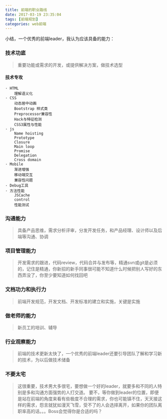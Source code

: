 ```yaml
---
title: 前端的职业路线
date: 2017-03-19 23:35:04
tags: [前端规划]
categories: web前端
---
```


小结，一个优秀的前端leader，我认为应该具备的能力：

### 技术功底
> 重要功能或需求的开发，或提供解决方案，做技术选型

#### 技术专攻
    · HTML
        理解语义化
    · CSS
        动态居中动画
        Bootstrap 样式类
        Preprocessor兼容性 
        Hack与特征检测
        CSS3属性与性能
    · js
        Name hoisting
        Prototype
        Closure
        Main loop
        Promise
        Delegation
        Cross domain
    · Mobile
        渐进增强
        移动端交互
        兼容性问题
    · Debug工具 
    · 方法性能
        JSCache 
        control
        性能测试

### 沟通能力
> 具备产品思维，需求分析评审，分发开发任务，和产品经理、设计师以及后端等沟通、协调

### 项目管理能力
> 开发需求的跟进，代码review，代码合并与发布等，精通svn或git是必须的，记住是精通，你新招的新手同事很可能不知道什么时候把别人写好的东西弄没了，你至少要知道如何找回吧

### 文档功力和执行力
> 前端开发规范，开发文档、开发标准的建立和实施，关键是实施

### 做老师的能力
> 新员工的培训、辅导

### 行业观察能力
> 前端的技术更新太快了，一个优秀的前端leader还要引导团队了解和学习新的技术，为以后做技术储备

### 不要太宅
> 这很重要，技术男大多很宅，要想做一个好的leader，就要多和不同的人特别是多和沟通方面强势的人打交道。
要不，等你做到leader的位置，即便是站在前端的角度来看有些极度不合理的需求，你也可能镇不住，天天接这样的需求，怨言就犹如漫天飞雪，受不了的人会选择离开，如果你的团队离职率高的话。。。Boss会觉得你是合适的吗？